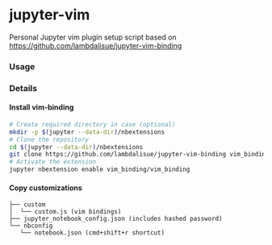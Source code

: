 # jupyter-vim
Personal Jupyter vim plugin setup script based on https://github.com/lambdalisue/jupyter-vim-binding

### Usage

### Details

#### Install vim-binding

```sh
# Create required directory in case (optional)
mkdir -p $(jupyter --data-dir)/nbextensions
# Clone the repository
cd $(jupyter --data-dir)/nbextensions
git clone https://github.com/lambdalisue/jupyter-vim-binding vim_binding
# Activate the extension
jupyter nbextension enable vim_binding/vim_binding
```

#### Copy customizations

```
├── custom
│  └── custom.js (vim bindings)
├── jupyter_notebook_config.json (includes hashed password)
└── nbconfig
   └── notebook.json (cmd+shift+r shortcut)
```
